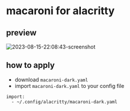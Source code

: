 # macaroni for alacritty
## preview
![2023-08-15-22:08:43-screenshot](https://github.com/p3nguin-kun/macaroni/assets/123321507/5c871713-c0db-472b-91d9-d4cd17689ffb)

## how to apply
- download `macaroni-dark.yaml`
- import `macaroni-dark.yaml` to your config file
```
import:
  - ~/.config/alacritty/macaroni-dark.yaml
```
